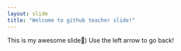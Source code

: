 ```yaml
---
layout: slide
title: "Welcome to github teacher slide!"
---
```

This is my awesome slide:tada:)
Use the left arrow to go back!
